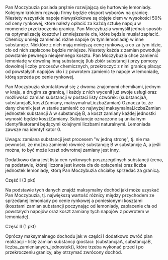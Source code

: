 ﻿Pan Moczybuzia posiada prężnie rozwijającą się hurtownię lemoniady.
Kolejnym krokiem rozwoju firmy będzie eksport wyborów na granicę.
Niestety wszystkie napoje niewyskokowe są objęte cłem w wysokości 
50% od ceny rynkowej, które należy opłacić za każdą sztukę napoju 
w momencie przekroczenia granicy. Pan Moczybuzia wymyślił jednak sposób 
na optymalizację kosztów i zmniejszenie cła, które będzie musiał
zapłacić. Chemicy umieją zamieniać różne napoje (w tym lemoniadę) w
inne substancje. Niektóre z nich mają mniejszą cenę rynkową, a co za tym
idzie, cło od nich zapłacone będzie mniejsze. Niestety każda z
zamian powoduje powstanie pewnego nieujemnego kosztu. Pan Moczybuzia 
chce zamienić lemoniadę w dowolną inną substancję (lub zbiór substancji) 
przy pomocy dowolnej liczby procesów chemicznych, przekroczyć z nimi 
granicę płacąc od powstałych napojów cło i z powrotem zamienić te napoje
w lemoniadę, którą sprzeda po cenie rynkowej.

Pan Moczybuzia skontaktował się z dwoma znajomymi chemikami, jednym w kraju, 
a drugim za granicą, i każdy z nich wycenił już swoje usługi oraz możliwości 
zamian substancji w postaci listy czwórek:
(substancjaA, substancjaB, kosztZamiany, maksymalnaLiczbaZamian)
Oznacza to, że dany chemik jest w stanie zamienić co najwyżej maksymalnaLiczbaZamian 
jednostek substancji A w substancję B, a koszt zamiany każdej jednostki 
wynosić będzie kosztZamiany.
Substancje oznaczone są unikalnym identyfikatorami będącymi kolejnymi 
liczbami naturalnymi. Lemoniada zawsze ma identyfikator 0.

Uwaga: zamiana substancji jest procesem "w jedną stronę", tj. nie ma pewności, 
że można zamienić również substancję B w substancję A, a jeśli można, to być 
może koszt odwrotnej zamiany jest inny.

Dodatkowo dana jest lista cen rynkowych poszczególnych substancji 
(cena, na podstawie, której liczona jest kwota cła do opłacenia) 
oraz liczba jednostek lemoniady, którą Pan Moczybuzia chciałby sprzedać za granicą.

Część I (3 pkt)

Na podstawie tych danych znajdź maksymalny dochód jaki może uzyskać 
Pan Moczybuzia, tj. największą wartość różnicy między przychodem 
ze sprzedanej lemoniady po cenie rynkowej a poniesionymi kosztami 
(kosztami zamian substancji poczynając od lemoniady, zapłacenie cła 
od powstałych napojów oraz koszt zamiany tych napojów z powrotem w lemoniadę).

Część II (1 pkt)

Opróczy maksymalnego dochodu jak w części I dodatkowo zwróć plan realizacji - listę zamian 
substancji (postaci: (substancjaA, substancjaB, liczba_zamienianych_jednostek)), 
które trzeba wykonać przed i po przekroczeniu granicy, aby otrzymać zwrócony dochód.
